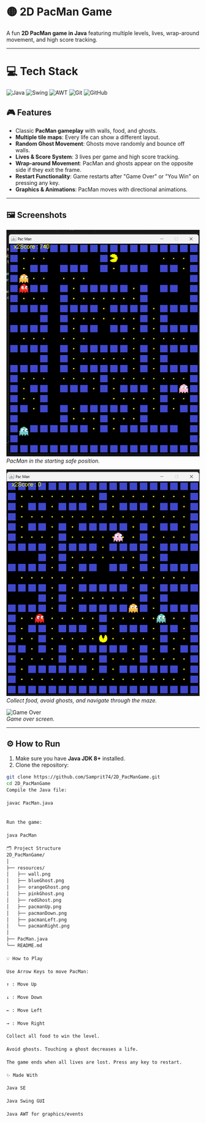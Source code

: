 # 🟡 2D PacMan Game

A fun **2D PacMan game in Java** featuring multiple levels, lives, wrap-around movement, and high score tracking.

---
# 💻 Tech Stack

![Java](https://img.shields.io/badge/java-%23ED8B00.svg?style=plastic&logo=openjdk&logoColor=white) 
![Swing](https://img.shields.io/badge/Java_Swing-007396?style=plastic&logo=java&logoColor=white) 
![AWT](https://img.shields.io/badge/Java_AWT-FF6F00?style=plastic&logo=java&logoColor=white)
![Git](https://img.shields.io/badge/git-%23F05033.svg?style=plastic&logo=git&logoColor=white)
![GitHub](https://img.shields.io/badge/github-%23121011.svg?style=plastic&logo=github&logoColor=white)

## 🎮 Features

- Classic **PacMan gameplay** with walls, food, and ghosts.
- **Multiple tile maps**: Every life can show a different layout.
- **Random Ghost Movement**: Ghosts move randomly and bounce off walls.
- **Lives & Score System**: 3 lives per game and high score tracking.
- **Wrap-around Movement**: PacMan and ghosts appear on the opposite side if they exit the frame.
- **Restart Functionality**: Game restarts after "Game Over" or "You Win" on pressing any key.
- **Graphics & Animations**: PacMan moves with directional animations.

---

## 🖼 Screenshots

![PacMan Start Screen](https://github.com/Samprit74/2D_PacManGame/blob/main/src/resources/Screenshot%202025-09-28%20162719.png)  
*PacMan in the starting safe position.*

![Gameplay](https://github.com/Samprit74/2D_PacManGame/blob/main/src/resources/Screenshot%202025-09-28%20162520.png)  
*Collect food, avoid ghosts, and navigate through the maze.*

![Game Over](https://github.com/Samprit74/2D_PacManGame/blob/main/src/resources/Screenshot%202025-09-28%20163000.png)  
*Game over screen.*

---

## ⚙️ How to Run

1. Make sure you have **Java JDK 8+** installed.
2. Clone the repository:

```bash
git clone https://github.com/Samprit74/2D_PacManGame.git
cd 2D_PacManGame
Compile the Java file:

javac PacMan.java


Run the game:

java PacMan

🗂 Project Structure
2D_PacManGame/
│
├── resources/
│   ├── wall.png
│   ├── blueGhost.png
│   ├── orangeGhost.png
│   ├── pinkGhost.png
│   ├── redGhost.png
│   ├── pacmanUp.png
│   ├── pacmanDown.png
│   ├── pacmanLeft.png
│   └── pacmanRight.png
│
├── PacMan.java
└── README.md

💡 How to Play

Use Arrow Keys to move PacMan:

↑ : Move Up

↓ : Move Down

← : Move Left

→ : Move Right

Collect all food to win the level.

Avoid ghosts. Touching a ghost decreases a life.

The game ends when all lives are lost. Press any key to restart.

✨ Made With

Java SE

Java Swing GUI

Java AWT for graphics/events
